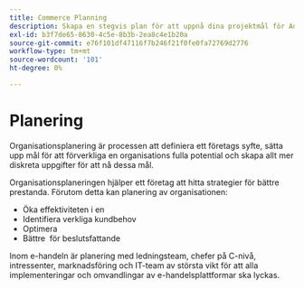 ```yaml
---
title: Commerce Planning
description: Skapa en stegvis plan för att uppnå dina projektmål för Adobe Commerce.
exl-id: b3f7de65-8630-4c5e-8b3b-2ea8c4e1b20a
source-git-commit: e76f101df47116f7b246f21f0fe0fa72769d2776
workflow-type: tm+mt
source-wordcount: '101'
ht-degree: 0%

---
```


# Planering

Organisationsplanering är processen att definiera ett företags syfte, sätta upp mål för att förverkliga en organisations fulla potential och skapa allt mer diskreta uppgifter för att nå dessa mål.

Organisationsplaneringen hjälper ett företag att hitta strategier för bättre prestanda. Förutom detta kan planering av organisationen: &#x200B;

- Öka effektiviteten i en &#x200B;
- Identifiera verkliga kundbehov &#x200B;
- Optimera &#x200B;
- Bättre &#x200B; för beslutsfattande

Inom e-handeln är planering med ledningsteam, chefer på C-nivå, intressenter, marknadsföring och IT-team av största vikt för att alla implementeringar och omvandlingar av e-handelsplattformar ska lyckas.
